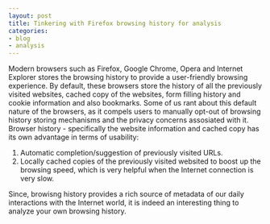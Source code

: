 ```yaml
---
layout: post
title: Tinkering with Firefox browsing history for analysis
categories:
- blog
- analysis
---
```


Modern browsers such as Firefox, Google Chrome, Opera and Internet Explorer stores the browsing history to provide a user-friendly browsing experience. By default, these browsers store the history of all the previously visited websites, cached copy of the websites, form filling history and cookie information and also bookmarks. Some of us rant about this default nature of the browsers, as it compels users to manually opt-out of browsing history storing mechanisms and the privacy concerns assosiated with it. Browser history - specifically the website information and cached copy has its own advantage in terms of usability:

1. Automatic completion/suggestion of previously visited URLs.
2. Locally cached copies of the previously visited websited to boost up the browsing speed, which is very helpful when the Internet connection is very slow. 

Since, browisng history provides a rich source of metadata of our daily interactions with the Internet world, it is indeed an interesting thing to analyze your own browsing history. 


